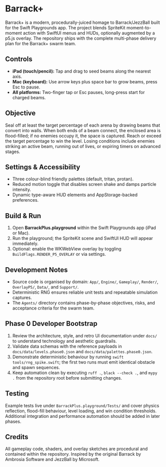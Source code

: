 # Barrack+

Barrack+ is a modern, procedurally-juiced homage to Barrack/JezzBall built for the Swift Playgrounds app. The project blends SpriteKit moment-to-moment action with SwiftUI menus and HUDs, optionally augmented by a p5.js overlay. The repository ships with the complete multi-phase delivery plan for the Barrack+ swarm team.

## Controls
- **iPad (touch/pencil):** Tap and drag to seed beams along the nearest axis.
- **Mac (keyboard):** Use arrow keys plus space bar to grow beams, press Esc to pause.
- **All platforms:** Two-finger tap or Esc pauses, long-press start for charged beams.

## Objective
Seal off at least the target percentage of each arena by drawing beams that convert into walls. When both ends of a beam connect, the enclosed area is flood-filled; if no enemies occupy it, the space is captured. Reach or exceed the target percentage to win the level. Losing conditions include enemies striking an active beam, running out of lives, or expiring timers on advanced stages.

## Settings & Accessibility
- Three colour-blind friendly palettes (default, tritan, protan).
- Reduced motion toggle that disables screen shake and damps particle intensity.
- Dynamic type-aware HUD elements and AppStorage-backed preferences.

## Build & Run
1. Open **BarrackPlus.playground** within the Swift Playgrounds app (iPad or Mac).
2. Run the playground; the SpriteKit scene and SwiftUI HUD will appear immediately.
3. Optional: enable the WKWebView overlay by toggling `BuildFlags.RENDER_P5_OVERLAY` or via settings.

## Development Notes
- Source code is organised by domain: `App/`, `Engine/`, `Gameplay/`, `Render/`, `OverlayP5/`, `Data/`, and `Support/`.
- Deterministic RNG ensures reliable unit tests and repeatable simulation captures.
- The `Agents/` directory contains phase-by-phase objectives, risks, and acceptance criteria for the swarm team.

## Phase 0 Developer Bootstrap
1. Review the architecture, style, and retro UI documentation under `docs/` to understand technology and aesthetic guardrails.
2. Validate data schemas with the reference payloads in `docs/data/levels.phase0.json` and `docs/data/palettes.phase0.json`.
3. Demonstrate deterministic behaviour by running `swift tools/rng_spike.swift`; the first two runs must emit identical obstacle and spawn sequences.
4. Keep automation clean by executing `ruff .`, `black --check .`, and `mypy .` from the repository root before submitting changes.

## Testing
Example tests live under `BarrackPlus.playground/Tests/` and cover physics reflection, flood-fill behaviour, level loading, and win condition thresholds. Additional integration and performance automation should be added in later phases.

## Credits
All gameplay code, shaders, and overlay sketches are procedural and contained within the repository. Inspired by the original Barrack by Ambrosia Software and JezzBall by Microsoft.
